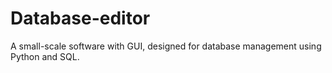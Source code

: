 # Database-editor
A small-scale software with GUI, designed for database management using Python and SQL.
